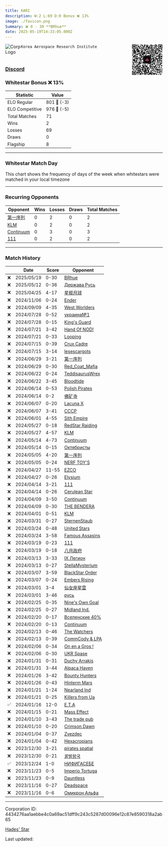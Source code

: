 ```yaml
---
title: ​KARI
description: W:2 L:69 D:0 Bonus ❌ 13%
image: ./favicon.png
Summary: ❌ 0 - 30 **BRhue**
date: 2025-05-19T14:33:05.000Z
---
```

<head>
<link rel="icon" type="image/x-icon" href="./favicon.ico">
</head>
<img align="left" width="50" height="50" src="./favicon.ico" alt="Corp Logo"><img align="right" width="100" height="100" src="./qr.png" alt="QR Code">

```
Korea Aerospace Research Institute
```
<br>

### [Discord](https://discord.gg/https://discord.gg/rxhQwwna)
### Whitestar Bonus ❌ 13%

| Statistic | Value |
| --- | --- |
| ELO Regular | 801 🔻  (-3)|
| ELO Competitive | 976 🔻  (-5)|
| Total Matches | 71 |
| Wins | 2 |
| Losses | 69 |
| Draws | 0 |
| Flagship | 8 |

---

### Whitestar Match Day

This chart shows the frequency of days of the week when whitestars were matched in your local timezone

<!-- Load Chart.js from jsDelivr CDN -->
<script src="https://cdn.jsdelivr.net/npm/chart.js@4.0.1"></script>

<!-- Create a canvas element where the chart will be rendered -->
<canvas id="myChart" width="400" height="200"></canvas>

<!-- JavaScript code to render the bar chart -->
<script>
    document.addEventListener("DOMContentLoaded", function() {
        // Ensure scanTime is an array; if empty, handle accordingly
        let timestamps = [1747233185,1746623477,1745168859,1730436965,1725451305,1721730979,1721722265,1721126050,1721119139,1720621115,1720602340,1719194005,1719189466,1718590836,1718589334,1717934046,1717933273,1717319955,1717319955,1716820479,1716344833,1716338526,1715292957,1715291154,1714450372,1714449471,1713763224,1713751509,1712644291,1712644011,1712207690,1712207690,1711516886,1711497058,1710891909,1710891909,1710403336,1710377202,1709882017,1709881717,1709368511,1709366064,1708867007,1708867007,1708401245,1708400644,1707968087,1707961315,1707365879,1707357767,1706791444,1706774616,1706312726,1706303710,1705847229,1705847229,1705412081,1705404568,1704943289,1704930971,1704444129,1704424600,1703962710,1703940167,1703485780,1703463246,1702962666,1700293519,1700287809,1699732324,1699693538];

        const fontColor = 'rgba(64, 128, 160, 1)';

        // Function to convert Unix timestamps to day of the week (0=Sunday, 6=Saturday)
        function getDayOfWeek(timestamp) {
            return new Date(timestamp * 1000).getDay();
        }

        // Initialize an array to count occurrences for each day of the week
        let dayCounts = [0, 0, 0, 0, 0, 0, 0];

        // Populate the dayCounts array based on the scanTime data
        timestamps.forEach(ts => {
            let dayOfWeek = getDayOfWeek(ts);
            dayCounts[dayOfWeek]++;
        });

        // Chart.js configuration for the bar chart
        const data = {
            labels: ['Sunday', 'Monday', 'Tuesday', 'Wednesday', 'Thursday', 'Friday', 'Saturday'],
            datasets: [{
                data: dayCounts,
                backgroundColor: [
                    'rgba(0, 191, 255, 0.2)',   // Deep Sky Blue (Sunday)
                    'rgba(135, 206, 250, 0.2)', // Light Sky Blue (Monday)
                    'rgba(173, 216, 230, 0.2)', // Light Blue (Tuesday)
                    'rgba(214, 236, 243, 0.2)', // Custom light blue (Wednesday)
                    'rgba(173, 216, 230, 0.2)', // Light Blue (Thursday)
                    'rgba(135, 206, 250, 0.2)', // Light Sky Blue (Friday)
                    'rgba(0, 191, 255, 0.2)'    // Deep Sky Blue (Saturday)
                ],
                borderColor: [
                    'rgba(0, 191, 255, 1)',
                    'rgba(135, 206, 250, 1)',
                    'rgba(173, 216, 230, 1)',
                    'rgba(214, 236, 243, 1)',
                    'rgba(173, 216, 230, 1)',
                    'rgba(135, 206, 250, 1)',
                    'rgba(0, 191, 255, 1)'
                ],
                borderWidth: 1,
                minBarLength: 5
            }]
        };

        const config = {
            type: 'bar',
            data: data,
            options: {
                scales: {
                    y: {
                        beginAtZero: true,
                        ticks: {
                            stepSize: 1,
                            color: fontColor
                        },
                        grid: {
                            color: 'rgba(255, 255, 255, 0.2)'
                        }
                    },
                    x: {
                        ticks: {
                            color: fontColor
                        },
                        grid: {
                            display: false 
                        }
                    }
                },
                plugins: {
                    legend: {
                        display: false
                    }
                }
            }
        };

        // Render the chart
        const ctx = document.getElementById('myChart').getContext('2d');
        const myChart = new Chart(ctx, config);
    });
</script>
    
---
### Recurring Opponents

| Opponent | Wins | Losses | Draws | Total Matches |
| --- | --- | --- | --- | --- |
| [第一序列](https://ws.tsl.rocks/corp/8646e4426755a50819777452fe7fd80b1b1ac9ae9a5b2e807a44c7c4b01efd23/) | 0 | 2 | 0 | 2 |
| [KLM](https://ws.tsl.rocks/corp/963e490e64d4703042415d3fcd8267ff87fbfd3383b83d447d29d842f2a446a1/) | 0 | 2 | 0 | 2 |
| [Continuum](https://ws.tsl.rocks/corp/ea5fb17c8fcf67a15bd5a194549206adba2279a79973a34bcfd0abb1e3cf9107/) | 0 | 3 | 0 | 3 |
| [111](https://ws.tsl.rocks/corp/8d75e4e46c8d7085ee9d2a2cea20a90129b724ea01c8a20b2f43f83bf3de2350/) | 0 | 2 | 0 | 2 |

---
### Match History

|  | Date | Score | Opponent |
| --- | --- | --- | --- |
| ❌ | 2025/05/19 | 0-30 | [BRhue](https://ws.tsl.rocks/corp/cf382c812409b617906f693517aebeee55e827f37c20a515ff23810e49d6310d/) |
| ❌ | 2025/05/12 | 0-36 | [Держава Русь](https://ws.tsl.rocks/corp/cbf11e25cee65a6c529251b7f47a35d9e4ba7bb9d640f384605541637e931672/) |
| ❌ | 2025/04/25 | 4-17 | [星舰月球](https://ws.tsl.rocks/corp/b9a3e1e7fd3a235db7f440974db9210dc9a3b85c39fd437099f32f53cfe1e21c/) |
| ❌ | 2024/11/06 | 0-24 | [Ender](https://ws.tsl.rocks/corp/71bc7ab0134ea1a0c057680d9d8465bd65b54fc1c78d9b7b9b582baabfd46e0d/) |
| ❌ | 2024/09/09 | 4-35 | [West Worlders](https://ws.tsl.rocks/corp/aad051ec6b980cc52fb4777aef113d9e28a72aab40fda65aa9cdbf477b8e390a/) |
| ❌ | 2024/07/28 | 0-52 | [украина№1](https://ws.tsl.rocks/corp/c764dc8c07d1ae2ce06aba821c24a7106f169a21b59e724b0216cd8586cde6a6/) |
| ❌ | 2024/07/28 | 0-15 | [King's Guard](https://ws.tsl.rocks/corp/39833a864277b04f9bad126a54a03bfa2c9f9473d3e504b3579cbdc18a4d7e75/) |
| ❌ | 2024/07/21 | 3-42 | [Hand Of NOD\!](https://ws.tsl.rocks/corp/7d28fa95e1d2f344dc6cca0d3283c64b829b79b2afb7e3df8faaaa22ce5a1bf9/) |
| ❌ | 2024/07/21 | 0-33 | [Looping](https://ws.tsl.rocks/corp/08524086f45f2e6109e583baf940197663aa3e155c32fcdbb04f319343a5eb0c/) |
| ❌ | 2024/07/15 | 0-39 | [Crux Cadre](https://ws.tsl.rocks/corp/41cdba59897d5e01412601b648c1a692368d92c198123f9ab442f2a23464b375/) |
| ❌ | 2024/07/15 | 3-14 | [lesescargots](https://ws.tsl.rocks/corp/718c873931e9097064fd6ef580fe9d8761be712e0783e0b97d28344abd910623/) |
| ❌ | 2024/06/29 | 3-21 | [第一序列](https://ws.tsl.rocks/corp/8646e4426755a50819777452fe7fd80b1b1ac9ae9a5b2e807a44c7c4b01efd23/) |
| ❌ | 2024/06/29 | 0-30 | [Red\_Coat\_Mafia](https://ws.tsl.rocks/corp/f5825bb96dc9d061496fcea5926a16ba159a26ccd5518f8e63583c52fb68dd29/) |
| ❌ | 2024/06/22 | 0-24 | [TeddisaurusWrex](https://ws.tsl.rocks/corp/88f37fd0ab1f14c7e06af4173800167f8d1f5db4022c1cd42637da431140ef7a/) |
| ❌ | 2024/06/22 | 3-45 | [Bloodtide](https://ws.tsl.rocks/corp/45a33569cb3d53981db18893d92ddeaebd1f7bbc027226150f2c848f336f1905/) |
| ❌ | 2024/06/14 | 0-53 | [Polish Pirates](https://ws.tsl.rocks/corp/e73d410a73bca6a1161056891e484b32cac940c0d94d20c92ed085683524652b/) |
| ❌ | 2024/06/14 | 0-2 | [佛矿寺](https://ws.tsl.rocks/corp/64f8afd95b7004e9d5a442da55644ee3ce64a9a8e82345c458d757b527e40624/) |
| ❌ | 2024/06/07 | 0-20 | [Lacuna X](https://ws.tsl.rocks/corp/fb10f33f3db17b99b0d227f17e7fde76ef067dc4a4bb4ae05e46c76d2e5e8ea1/) |
| ❌ | 2024/06/07 | 3-41 | [СССР](https://ws.tsl.rocks/corp/9291f24e53a2d2d23f3f2fa934a9db2247ebfc94e3a48666dbdf0e2d160c4cfd/) |
| ❌ | 2024/06/01 | 4-55 | [Sith Empire](https://ws.tsl.rocks/corp/7deb3943434ee3aa56bb4c29a0fb0831bcbc4b570a58a2809ea1a549b7df328e/) |
| ❌ | 2024/05/27 | 0-18 | [RedStar Raiding](https://ws.tsl.rocks/corp/83a1c4f1576eec7dce037eb5b64b2455ca3affb9d3072108c5d4d3eba88b4570/) |
| ❌ | 2024/05/27 | 4-57 | [KLM](https://ws.tsl.rocks/corp/963e490e64d4703042415d3fcd8267ff87fbfd3383b83d447d29d842f2a446a1/) |
| ❌ | 2024/05/14 | 4-73 | [Continuum](https://ws.tsl.rocks/corp/ea5fb17c8fcf67a15bd5a194549206adba2279a79973a34bcfd0abb1e3cf9107/) |
| ❌ | 2024/05/14 | 0-15 | [Октябристы](https://ws.tsl.rocks/corp/04bc2e393574e6987401e2851108ad114745016e9bec7b70cb49fc31d1981496/) |
| ❌ | 2024/05/05 | 4-20 | [第一序列](https://ws.tsl.rocks/corp/8646e4426755a50819777452fe7fd80b1b1ac9ae9a5b2e807a44c7c4b01efd23/) |
| ❌ | 2024/05/05 | 0-24 | [NERF TOY'S](https://ws.tsl.rocks/corp/34838966e1d5c2467f7985cafe5dd5c420c5ac919621da59c90867f11d1162d0/) |
| ❌ | 2024/04/27 | 11-55 | [EZCO](https://ws.tsl.rocks/corp/cfad990cabcdc1326c0aa3f93a57d1f0e6ec3cd2949e01e6b08443c3af8282f1/) |
| ❌ | 2024/04/27 | 0-26 | [Elysium](https://ws.tsl.rocks/corp/d29949a00f7b1588ef5b9c7b7ca61c20fad0439b4d887721f32fbe9f018e11f1/) |
| ❌ | 2024/04/14 | 3-21 | [111](https://ws.tsl.rocks/corp/8d75e4e46c8d7085ee9d2a2cea20a90129b724ea01c8a20b2f43f83bf3de2350/) |
| ❌ | 2024/04/14 | 0-26 | [Cerulean Star](https://ws.tsl.rocks/corp/63d77c8d633b9dec932ad5d0f5a8ceb371b865b1adbb221ed410c5a7ba7df203/) |
| ❌ | 2024/04/09 | 3-50 | [Continuum](https://ws.tsl.rocks/corp/ea5fb17c8fcf67a15bd5a194549206adba2279a79973a34bcfd0abb1e3cf9107/) |
| ❌ | 2024/04/09 | 0-30 | [THE BENDERA](https://ws.tsl.rocks/corp/4c9acd27de08822b8670167ae6bc94f7ecd2786d5beed82c68ad61600fc318d3/) |
| ❌ | 2024/04/01 | 0-51 | [KLM](https://ws.tsl.rocks/corp/963e490e64d4703042415d3fcd8267ff87fbfd3383b83d447d29d842f2a446a1/) |
| ❌ | 2024/03/31 | 0-27 | [SternenStaub](https://ws.tsl.rocks/corp/11f1e8a4d522eaef8cb40c95d07b4533097aa6509ddafd1d7efc1449e8b10f38/) |
| ❌ | 2024/03/24 | 0-48 | [United Stars](https://ws.tsl.rocks/corp/312c90cac9a249b2179da8891f78c1a90bd16d0bf3391509d6a3d8e9a35a3d36/) |
| ❌ | 2024/03/24 | 3-58 | [Famous Assasins](https://ws.tsl.rocks/corp/8a3aea3b3dacfd3dcdb402e896204557e250b07b8a5e04b5814600c66cc1a25b/) |
| ❌ | 2024/03/19 | 0-23 | [111](https://ws.tsl.rocks/corp/8d75e4e46c8d7085ee9d2a2cea20a90129b724ea01c8a20b2f43f83bf3de2350/) |
| ❌ | 2024/03/19 | 0-18 | [八月政府](https://ws.tsl.rocks/corp/72097ba1b36daa9482410e9d2b442965a1f4bbb7bb7974995521f1a948244424/) |
| ❌ | 2024/03/13 | 3-33 | [IX Легион](https://ws.tsl.rocks/corp/1621eab3bcc1ebffe496faadcde81cd31c503b2ac667ef88fbf2d64ea1f9908b/) |
| ❌ | 2024/03/13 | 0-27 | [StellaMysterium](https://ws.tsl.rocks/corp/cfaaa81ed93cc9361ade470c3414c73ecf77068badd68d624c7b3f486d142b10/) |
| ❌ | 2024/03/07 | 3-59 | [BlackStar Order](https://ws.tsl.rocks/corp/e75857448fb1e8d620c964ec4abe23f7e07374a4a70fde79f655862152e8f428/) |
| ❌ | 2024/03/07 | 0-24 | [Embers Rising](https://ws.tsl.rocks/corp/30173fb6f0cf7a6d78f30c60350646ad6bc0d667a14854bdc9abbc19cd7d0327/) |
| ❌ | 2024/03/01 | 3-4 | [仙女座星雲](https://ws.tsl.rocks/corp/e8532ebca58cb402f027fdb3db24507799f38a7123ef124fae8ab7591dac77bd/) |
| ❌ | 2024/03/01 | 3-46 | [русь](https://ws.tsl.rocks/corp/74b60d3e331a6a56ea4d17f4444f02a50808c013285ee0e0ccd54e4594e5e11b/) |
| ❌ | 2024/02/25 | 0-35 | [Nine's Own Goal](https://ws.tsl.rocks/corp/fd47245550708347721e341d893b73e7c23e0f3624053c47ce666e55641c9e9e/) |
| ❌ | 2024/02/25 | 0-27 | [Midland Ind\.](https://ws.tsl.rocks/corp/da3a00a59e73cb89ddcf9ae42f31ecf0c9d9b5fe9a2dc5ddec6fc42922f86a23/) |
| ❌ | 2024/02/20 | 0-17 | [Вселенские 40%](https://ws.tsl.rocks/corp/963d73346ebb929607f54404f481ac2273b4f483915b93144d0757b066a1fd99/) |
| ❌ | 2024/02/20 | 0-13 | [Continuum](https://ws.tsl.rocks/corp/ea5fb17c8fcf67a15bd5a194549206adba2279a79973a34bcfd0abb1e3cf9107/) |
| ❌ | 2024/02/13 | 0-46 | [The Watchers](https://ws.tsl.rocks/corp/62a08ec3521bd62e5c8fbfc03c7d99fbf3e30fd1df80716485c9b989b27771e6/) |
| ❌ | 2024/02/13 | 0-39 | [CommCody & LPA](https://ws.tsl.rocks/corp/211f33fe81910ba6692148af7d2bc4fe851f48bec79ca579ed16aa0ca50b36bb/) |
| ❌ | 2024/02/06 | 0-34 | [On en a Gros \!](https://ws.tsl.rocks/corp/eee919ee67cd5b7eb62548219cd7981660ab85d08ab0fe23b83f1849ca6cf8c6/) |
| ❌ | 2024/02/06 | 0-30 | [UKR Spase](https://ws.tsl.rocks/corp/e7fccd6d3669688f2a3eabd6b676436018d6566397ab5dab1897d1a2a47f2015/) |
| ❌ | 2024/01/31 | 0-31 | [Duchy Arrakis](https://ws.tsl.rocks/corp/6c8c526b366a9e9eb3eba3d3107b628042c005db03530961b24a722cc58a339e/) |
| ❌ | 2024/01/31 | 3-44 | [Alpaca Haven](https://ws.tsl.rocks/corp/e93a2f2efda24a65c8ee7eb57fbb269e19b2b1c28a67c6c7c3339b8c90f7726b/) |
| ❌ | 2024/01/26 | 3-42 | [Bounty Hunters](https://ws.tsl.rocks/corp/d44b4a2b4a57fd50845c39abe5c6b0a38bab694941fed09d3ca164c1d78625ea/) |
| ❌ | 2024/01/26 | 0-43 | [Hinterm Mars](https://ws.tsl.rocks/corp/a49fb97adf99c630611e791c8da7d8d9a198689fda80881a5e00e4b69b564bf7/) |
| ❌ | 2024/01/21 | 1-24 | [Nearland Ind](https://ws.tsl.rocks/corp/d8104c7dc7af4c8fec4c36c1425f9fe855a195bf4befb2595cad4f8f7bed7ddc/) |
| ❌ | 2024/01/21 | 0-25 | [Killers from Ua](https://ws.tsl.rocks/corp/d9422068c043dbd30acc89fc13d0ba7b276a3f27a85ec53595b93b9b561d7fd6/) |
| ✅ | 2024/01/16 | 12-0 | [E\.T\.A](https://ws.tsl.rocks/corp/33dd13a30f1fb86a48aa1e97053cb0d1d12985b0fc5f258edb5f36632dd42082/) |
| ❌ | 2024/01/15 | 0-21 | [Mass Effect](https://ws.tsl.rocks/corp/6f715653bec3925d9c3acd7c2388fe8e1c79332146894ed424f57bd2636de8c7/) |
| ❌ | 2024/01/10 | 3-43 | [The trade pub](https://ws.tsl.rocks/corp/43689e4266357d8b8d3d66d371109d9aed82ee6df47dc6fa0a7c5da735b9863b/) |
| ❌ | 2024/01/10 | 0-20 | [Crimson Dawn](https://ws.tsl.rocks/corp/d01a872035141501ad24bc84e5496d239d31d121774482b777bd8f2e03726d44/) |
| ❌ | 2024/01/04 | 0-37 | [Zvezdec](https://ws.tsl.rocks/corp/7bce2af674b8fb313f43e497201ad86b230571cc3e200f44132be528eb4076d9/) |
| ❌ | 2024/01/04 | 0-42 | [Hexacropians](https://ws.tsl.rocks/corp/1663ae68266882a1c09b5a4e5a16b97770e86390b7af7bcfc66b46213334a3a2/) |
| ❌ | 2023/12/30 | 3-21 | [pirates spatial](https://ws.tsl.rocks/corp/3ff4602678e19275d9891fa0d9d34ecd5b9bfaf88bb39e35b30372cac2981a40/) |
| ❌ | 2023/12/30 | 0-21 | [꿀벌왕국](https://ws.tsl.rocks/corp/5835926ee3d1861cbc6fc002291ee3a4b537c1a3a0aef8ea187dfe857505bebc/) |
| ✅ | 2023/12/24 | 1-0 | [НИФИГАСЕБЕ](https://ws.tsl.rocks/corp/a18fab78c26d983ee99c4cd3c7aaddcfac61283abb2122e9a8ccc44feb2b3196/) |
| ❌ | 2023/11/23 | 0-5 | [Imperio Tortuga](https://ws.tsl.rocks/corp/f6a55d248e49087c7f24bd1ffa5fddbeb4c64697f4fa485d2a8e350c1c067f79/) |
| ❌ | 2023/11/23 | 0-9 | [Dauntless](https://ws.tsl.rocks/corp/8313138d370b0b0f15dea3af851c836f9a1e1e838bf26c652c9a9831fb6b739a/) |
| ❌ | 2023/11/16 | 0-27 | [Deadspace](https://ws.tsl.rocks/corp/45fc2bf2d1b40361071590e427fa47116d4e5e063064d17ed9933bbd61f04369/) |
| ❌ | 2023/11/16 | 0-6 | [Омикрон Альфа](https://ws.tsl.rocks/corp/846ea10029302e3055a59da0b2754bd5ed8a6e3ac7d5fea612255e02034bf544/) |

---
Corporation ID: 4434276aa1aebbe4c0a69ac51dff9c243c5287d00096e12c87e8590318a2ab65

[Hades' Star](https://www.hadesstar.com)
<script src="/assets/localtime.js"></script>
<div>
  Last updated: <span class="last-updated-date" data-unix-time="1747665185"></span>
</div>